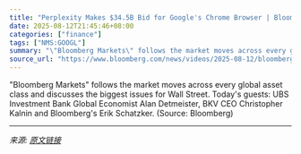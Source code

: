 ```yaml
---
title: "Perplexity Makes $34.5B Bid for Google's Chrome Browser | Bloomberg Markets 8/12/2025"
date: 2025-08-12T21:45:46+08:00
categories: ["finance"]
tags: ["NMS:GOOGL"]
summary: "\"Bloomberg Markets\" follows the market moves across every global asset class and discusses the biggest issues for Wall Street. Today's guests: UBS Investment Bank Global Economist Alan Detmeister, BKV"
source_url: "https://www.bloomberg.com/news/videos/2025-08-12/bloomberg-markets-8-12-2025-video"
---
```


"Bloomberg Markets" follows the market moves across every global asset class and discusses the biggest issues for Wall Street. Today's guests: UBS Investment Bank Global Economist Alan Detmeister, BKV CEO Christopher Kalnin and Bloomberg's Erik Schatzker. (Source: Bloomberg)

---

*来源: [原文链接](https://www.bloomberg.com/news/videos/2025-08-12/bloomberg-markets-8-12-2025-video)*
